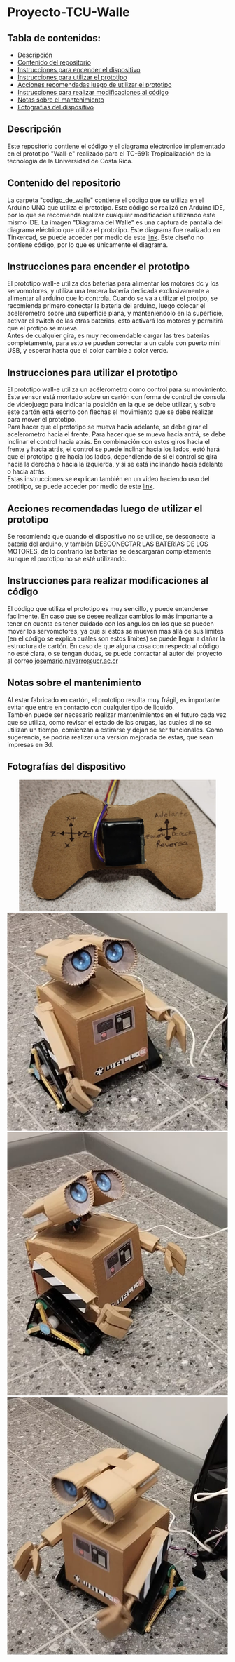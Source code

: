 # Proyecto-TCU-Walle
## Tabla de contenidos:

- [Descripción](#descripción)
- [Contenido del repositorio](#contenido-del-repositorio)
- [Instrucciones para encender el dispositivo](#instrucciones-para-encender-el-prototipo)
- [Instrucciones para utilizar el prototipo](#instrucciones-para-utilizar-el-prototipo)
- [Acciones recomendadas luego de utilizar el prototipo](#acciones-recomendadas-luego-de-utilizar-el-prototipo)
- [Instrucciones para realizar modificaciones al código](#instrucciones-para-realizar-modificaciones-al-código)
- [Notas sobre el mantenimiento](#notas-sobre-el-mantenimiento)
- [Fotografias del dispositivo](#fotografías-del-dispositivo)

## Descripción
Este repositorio contiene el código y el diagrama eléctronico implementado en el prototipo "Wall-e" realizado para el TC-691: Tropicalización de la tecnología de la Universidad de Costa Rica.

## Contenido del repositorio
La carpeta "codigo_de_walle" contiene el código que se utiliza en el Arduino UNO que utiliza el prototipo. Este código se realizó en Arduino IDE, por lo que se recomienda realizar cualquier modificación utilizando este mismo IDE.
La imagen "Diagrama del Walle" es una captura de pantalla del diagrama eléctrico que utiliza el prototipo. Este diagrama fue realizado en Tinkercad, se puede acceder por medio de este [link](https://www.tinkercad.com/things/7Rk4uLrkQ7N-dazzling-krunk-elzing/editel?returnTo=https%3A%2F%2Fwww.tinkercad.com%2Fdashboard&sharecode=8nwAPvhacpUmtkSRFdSvu5vPRoAT0Ql_esmfhcNviRY). Este diseño no contiene código, por lo que es únicamente el diagrama.

## Instrucciones para encender el prototipo
El prototipo wall-e utiliza dos baterias para alimentar los motores dc y los servomotores, y utiliza una tercera batería dedicada exclusivamente a alimentar al arduino que lo controla. Cuando se va a utilizar el protipo, se recomienda primero conectar la bateria del arduino, luego colocar el acelerometro sobre una superficie plana, y manteniendolo en la superficie, activar el switch de las otras baterias, esto activará los motores y permitirá que el protipo se mueva.  
Antes de cualquier gira, es muy recomendable cargar las tres baterías completamente, para esto se pueden conectar a un cable con puerto mini USB, y esperar hasta que el color cambie a color verde.

## Instrucciones para utilizar el prototipo
El prototipo wall-e utiliza un acélerometro como control para su movimiento. Este sensor está montado sobre un cartón con forma de control de consola de videojuego para indicar la posición en la que se debe utilizar, y sobre este cartón está escrito con flechas el movimiento que se debe realizar para mover el prototipo.  
Para hacer que el prototipo se mueva hacia adelante, se debe girar el acelerometro hacia el frente. Para hacer que se mueva hacia antrá, se debe inclinar el control hacia atrás. En combinación con estos giros hacia el frente y hacia atrás, el control se puede inclinar hacia los lados, estó hará que el prototipo gire hacia los lados, dependiendo de si el control se gira hacia la derecha o hacia la izquierda, y si se está inclinando hacia adelante o hacia atrás.  
Estas instrucciones se explican también en un video haciendo uso del protitipo, se puede acceder por medio de este [link](https://youtu.be/OO7-eh5WjbY).

## Acciones recomendadas luego de utilizar el prototipo
Se recomienda que cuando el dispositivo no se utilice, se desconecte la bateria del arduino, y también DESCONECTAR LAS BATERIAS DE LOS MOTORES, de lo contrario las baterias se descargarán completamente aunque el prototipo no se esté utilizando.

## Instrucciones para realizar modificaciones al código
El código que utiliza el prototipo es muy sencillo, y puede entenderse facilmente. En caso que se desee realizar cambios lo más importante a tener en cuenta es tener cuidado con los angulos en los que se pueden mover los servomotores, ya que si estos se mueven mas allá de sus limites (en el código se explica cuáles son estos limites) se puede llegar a dañar la estructura de cartón. En caso de que alguna cosa con respecto al código no esté clara, o se tengan dudas, se puede contactar al autor del proyecto al correo josemario.navarro@ucr.ac.cr

## Notas sobre el mantenimiento
Al estar fabricado en cartón, el prototipo resulta muy frágil, es importante evitar que entre en contacto con cualquier tipo de liquido.  
También puede ser necesario realizar mantenimientos en el futuro cada vez que se utiliza, como revisar el estado de las orugas, las cuales si no se utilizan un tiempo, comienzan a estirarse y dejan se ser funcionales. Como sugerencia, se podría realizar una version mejorada de estas, que sean impresas en 3d. 

## Fotografías del dispositivo
<div style="text-align: center;">
    <img src="Imagenes/controlwalle.jpg" alt="Control del prototipo" width="450" height="300" >
</div>

<div style="text-align: center;">
    <img src="Imagenes/walle.jpg" alt="Control del prototipo" >
</div>

<div style="text-align: center;">
    <img src="Imagenes/walle1.jpg" alt="Control del prototipo"  >
</div>

<div style="text-align: center;">
    <img src="Imagenes/walle2.jpg" alt="Control del prototipo">
</div>

